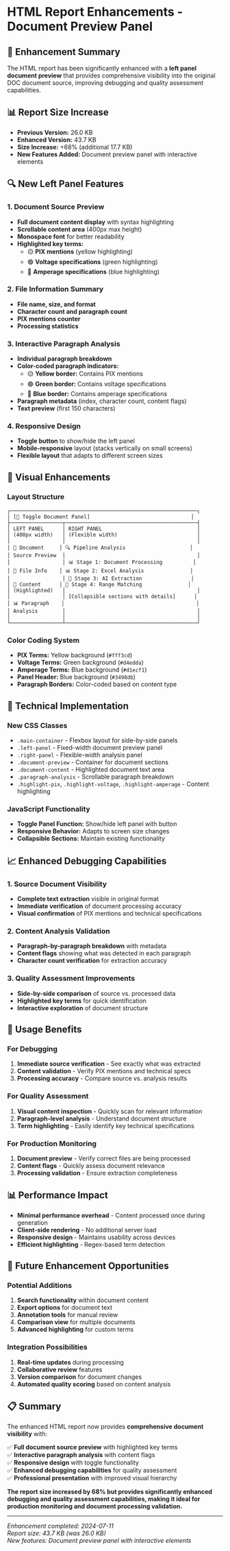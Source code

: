# HTML Report Enhancements - Document Preview Panel

## 🎯 Enhancement Summary

The HTML report has been significantly enhanced with a **left panel document preview** that provides comprehensive visibility into the original DOC document source, improving debugging and quality assessment capabilities.

## 📊 Report Size Increase

- **Previous Version:** 26.0 KB
- **Enhanced Version:** 43.7 KB
- **Size Increase:** +68% (additional 17.7 KB)
- **New Features Added:** Document preview panel with interactive elements

## 🔍 New Left Panel Features

### 1. **Document Source Preview**
- **Full document content display** with syntax highlighting
- **Scrollable content area** (400px max height)
- **Monospace font** for better readability
- **Highlighted key terms:**
  - 🟡 **PIX mentions** (yellow highlighting)
  - 🟢 **Voltage specifications** (green highlighting)
  - 🔵 **Amperage specifications** (blue highlighting)

### 2. **File Information Summary**
- **File name, size, and format**
- **Character count and paragraph count**
- **PIX mentions counter**
- **Processing statistics**

### 3. **Interactive Paragraph Analysis**
- **Individual paragraph breakdown**
- **Color-coded paragraph indicators:**
  - 🟡 **Yellow border:** Contains PIX mentions
  - 🟢 **Green border:** Contains voltage specifications
  - 🔵 **Blue border:** Contains amperage specifications
- **Paragraph metadata** (index, character count, content flags)
- **Text preview** (first 150 characters)

### 4. **Responsive Design**
- **Toggle button** to show/hide the left panel
- **Mobile-responsive** layout (stacks vertically on small screens)
- **Flexible layout** that adapts to different screen sizes

## 🎨 Visual Enhancements

### Layout Structure
```
┌─────────────────────────────────────────────────────────────┐
│ [📄 Toggle Document Panel]                                 │
├─────────────────┬───────────────────────────────────────────┤
│ LEFT PANEL      │ RIGHT PANEL                               │
│ (400px width)   │ (Flexible width)                          │
│                 │                                           │
│ 📄 Document     │ 🔍 Pipeline Analysis                     │
│ Source Preview  │                                           │
│                 │ 📊 Stage 1: Document Processing          │
│ 📁 File Info    │ 📊 Stage 2: Excel Analysis               │
│                 │ 🤖 Stage 3: AI Extraction                │
│ 📝 Content      │ 🔗 Stage 4: Range Matching               │
│ (Highlighted)   │                                           │
│                 │ [Collapsible sections with details]      │
│ 📊 Paragraph    │                                           │
│ Analysis        │                                           │
│                 │                                           │
└─────────────────┴───────────────────────────────────────────┘
```

### Color Coding System
- **PIX Terms:** Yellow background (`#fff3cd`)
- **Voltage Terms:** Green background (`#d4edda`)
- **Amperage Terms:** Blue background (`#d1ecf1`)
- **Panel Header:** Blue background (`#3498db`)
- **Paragraph Borders:** Color-coded based on content type

## 🔧 Technical Implementation

### New CSS Classes
- `.main-container` - Flexbox layout for side-by-side panels
- `.left-panel` - Fixed-width document preview panel
- `.right-panel` - Flexible-width analysis panel
- `.document-preview` - Container for document sections
- `.document-content` - Highlighted document text area
- `.paragraph-analysis` - Scrollable paragraph breakdown
- `.highlight-pix`, `.highlight-voltage`, `.highlight-amperage` - Content highlighting

### JavaScript Functionality
- **Toggle Panel Function:** Show/hide left panel with button
- **Responsive Behavior:** Adapts to screen size changes
- **Collapsible Sections:** Maintain existing functionality

## 📈 Enhanced Debugging Capabilities

### 1. **Source Document Visibility**
- **Complete text extraction** visible in original format
- **Immediate verification** of document processing accuracy
- **Visual confirmation** of PIX mentions and technical specifications

### 2. **Content Analysis Validation**
- **Paragraph-by-paragraph breakdown** with metadata
- **Content flags** showing what was detected in each paragraph
- **Character count verification** for extraction accuracy

### 3. **Quality Assessment Improvements**
- **Side-by-side comparison** of source vs. processed data
- **Highlighted key terms** for quick identification
- **Interactive exploration** of document structure

## 🎯 Usage Benefits

### For Debugging
1. **Immediate source verification** - See exactly what was extracted
2. **Content validation** - Verify PIX mentions and technical specs
3. **Processing accuracy** - Compare source vs. analysis results

### For Quality Assessment
1. **Visual content inspection** - Quickly scan for relevant information
2. **Paragraph-level analysis** - Understand document structure
3. **Term highlighting** - Easily identify key technical specifications

### For Production Monitoring
1. **Document preview** - Verify correct files are being processed
2. **Content flags** - Quickly assess document relevance
3. **Processing validation** - Ensure extraction completeness

## 📊 Performance Impact

- **Minimal performance overhead** - Content processed once during generation
- **Client-side rendering** - No additional server load
- **Responsive design** - Maintains usability across devices
- **Efficient highlighting** - Regex-based term detection

## 🚀 Future Enhancement Opportunities

### Potential Additions
1. **Search functionality** within document content
2. **Export options** for document text
3. **Annotation tools** for manual review
4. **Comparison view** for multiple documents
5. **Advanced highlighting** for custom terms

### Integration Possibilities
1. **Real-time updates** during processing
2. **Collaborative review** features
3. **Version comparison** for document changes
4. **Automated quality scoring** based on content analysis

## 📋 Summary

The enhanced HTML report now provides **comprehensive document visibility** with:

✅ **Full document source preview** with highlighted key terms  
✅ **Interactive paragraph analysis** with content flags  
✅ **Responsive design** with toggle functionality  
✅ **Enhanced debugging capabilities** for quality assessment  
✅ **Professional presentation** with improved visual hierarchy  

**The report size increased by 68% but provides significantly enhanced debugging and quality assessment capabilities, making it ideal for production monitoring and document processing validation.**

---

*Enhancement completed: 2024-07-11*  
*Report size: 43.7 KB (was 26.0 KB)*  
*New features: Document preview panel with interactive elements* 